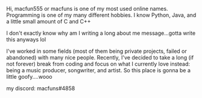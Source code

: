 Hi, macfun555 or macfuns is one of my most used online names. Programming is one of my many different hobbies.
I know Python, Java, and a little small amount of C and C++

I don't exactly know why am I writing a long about me message...gotta write this anyways lol

I've worked in some fields (most of them being private projects, failed or abandoned) with many nice people.
Recently, I've decided to take a long (if not forever) break from coding and focus on what I currently love instead: being a music producer, songwriter, and artist. So this place is gonna be a little goofy....wooo

my discord: macfuns#4858
<!---
macfun555/macfun555 is a ✨ special ✨ repository because its `README.md` (this file) appears on your GitHub profile.
You can click the Preview link to take a look at your changes.
--->

